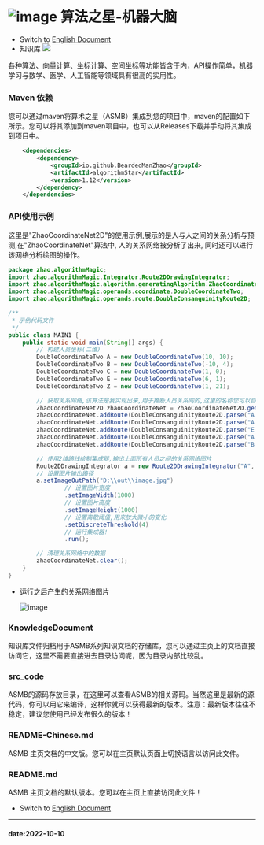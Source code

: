 # ![image](https://user-images.githubusercontent.com/113756063/194830221-abe24fcc-484b-4769-b3b7-ec6d8138f436.png) 算法之星-机器大脑

- Switch to [English Document](https://github.com/BeardedManZhao/algorithmStar/blob/main/README.md)
- 知识库
  <a href="https://github.com/BeardedManZhao/algorithmStar/blob/main/KnowledgeDocument/knowledge%20base-Chinese.md">
  <img src = "https://user-images.githubusercontent.com/113756063/194838003-7ad14dac-b38c-4b57-a942-ba58f00baaf7.png"/>
  </a>

各种算法、向量计算、坐标计算、空间坐标等功能皆含于内，API操作简单，机器学习与数学、医学、人工智能等领域具有很高的实用性。

### Maven 依赖

您可以通过maven将算术之星（ASMB）集成到您的项目中，maven的配置如下所示。您可以将其添加到maven项目中，也可以从Releases下载并手动将其集成到项目中。

```xml
    <dependencies>
        <dependency>
            <groupId>io.github.BeardedManZhao</groupId>
            <artifactId>algorithmStar</artifactId>
            <version>1.12</version>
        </dependency>
    </dependencies>
```

### API使用示例

这里是"ZhaoCoordinateNet2D"的使用示例,展示的是人与人之间的关系分析与预测,在"ZhaoCoordinateNet"算法中, 人的关系网络被分析了出来, 同时还可以进行该网络分析绘图的操作。

```java
package zhao.algorithmMagic;
import zhao.algorithmMagic.Integrator.Route2DDrawingIntegrator;
import zhao.algorithmMagic.algorithm.generatingAlgorithm.ZhaoCoordinateNet2D;
import zhao.algorithmMagic.operands.coordinate.DoubleCoordinateTwo;
import zhao.algorithmMagic.operands.route.DoubleConsanguinityRoute2D;

/**
 * 示例代码文件
 */
public class MAIN1 {
    public static void main(String[] args) {
        // 构建人员坐标(二维)
        DoubleCoordinateTwo A = new DoubleCoordinateTwo(10, 10);
        DoubleCoordinateTwo B = new DoubleCoordinateTwo(-10, 4);
        DoubleCoordinateTwo C = new DoubleCoordinateTwo(1, 0);
        DoubleCoordinateTwo E = new DoubleCoordinateTwo(6, 1);
        DoubleCoordinateTwo Z = new DoubleCoordinateTwo(1, 21);

        // 获取关系网络,该算法是我实现出来,用于推断人员关系网的,这里的名称您可以自定义,需要注意的是下面集成器的实例化需要您将该名称传进去
        ZhaoCoordinateNet2D zhaoCoordinateNet = ZhaoCoordinateNet2D.getInstance("Z");
        zhaoCoordinateNet.addRoute(DoubleConsanguinityRoute2D.parse("A -> B", A, B)); // Representing A takes the initiative to know B
        zhaoCoordinateNet.addRoute(DoubleConsanguinityRoute2D.parse("A -> C", A, C));
        zhaoCoordinateNet.addRoute(DoubleConsanguinityRoute2D.parse("E -> Z", E, Z));
        zhaoCoordinateNet.addRoute(DoubleConsanguinityRoute2D.parse("A -> Z", A, Z));
        zhaoCoordinateNet.addRoute(DoubleConsanguinityRoute2D.parse("B -> Z", B, Z));

        // 使用2维路线绘制集成器,输出上面所有人员之间的关系网络图片
        Route2DDrawingIntegrator a = new Route2DDrawingIntegrator("A", "Z");
        // 设置图片输出路径
        a.setImageOutPath("D:\\out\\image.jpg")
                // 设置图片宽度
                .setImageWidth(1000)
                // 设置图片高度
                .setImageHeight(1000)
                // 设置离散阈值,用来放大微小的变化
                .setDiscreteThreshold(4)
                // 运行集成器!
                .run();

        // 清理关系网络中的数据
        zhaoCoordinateNet.clear();
    }
}
```

- 运行之后产生的关系网络图片

  ![image](https://user-images.githubusercontent.com/113756063/196412140-8b81979d-ecc1-4774-9cbe-df8a89c19c1c.png)

### KnowledgeDocument

知识库文件归档用于ASMB系列知识文档的存储库，您可以通过主页上的文档直接访问它，这里不需要直接进去目录访问呢，因为目录内部比较乱。

### src_code

ASMB的源码存放目录，在这里可以查看ASMB的相关源码。当然这里是最新的源代码，你可以用它来编译，这样你就可以获得最新的版本。注意：最新版本往往不稳定，建议您使用已经发布很久的版本！

### README-Chinese.md

ASMB 主页文档的中文版。您可以在主页默认页面上切换语言以访问此文件。

### README.md

ASMB 主页文档的默认版本。您可以在主页上直接访问此文件！

- Switch to [English Document](https://github.com/BeardedManZhao/algorithmStar/blob/main/README.md)

<hr>

#### date:2022-10-10
